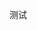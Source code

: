 <!--
 * @Descripttion :
 * @version      : 1.0
 * @Author       : 伍永亮
 * @Date         : 2022-01-01 15:47:22
 * @LastEditors  : 伍永亮
 * @LastEditTime : 2022-01-01 15:47:24
-->
测试